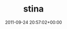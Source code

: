 ---
title:		"stina"
type:		"photos"
mediatype:		"upload"
location:		"TBC"
date:		"2011-09-24 20:57:02+00:00"
album:		"music"
filename:		"stina.md"
series:		""
cl_public_id:		"music/stina"
cl_version:		1497004878
format:		"tiff"
bytes:		2013832
width:		810
height:		1440
colours:
- "#000000"
- "#0A0201"
- "#1F100C"
- "#D69193"
- "#F6C6CA"
- "#021D29"
- "#864747"
- "#A1B4C4"
- "#4C6E81"
- "#010001"
- "#020001"
- "#172C33"
- "#100A0E"
- "#7CA0B9"
- "#A0ADC1"
- "#0F1019"
- "#000105"
- "#0C080E"
exposure_mode:		"Manual"
program:		"Manual"
aperture:		"5.6"
focal_length:		"200.0 mm"
iso:		"6400"
shutter_speed:		"1/640"
metering:		"Center-weighted average"
flash:		"Off, Did not fire"
white_balance:		"Custom"
colour_temp:		"5150"
has_crop:		"false"
orientation:		"Horizontal (normal)"
camera_model:		"NIKON D7000"
lens_info:		"18-200mm f/3.5-5.6"
artist:		"Matt Finucane"
x_resolution:		"300"
y_resolution:		"300"
---